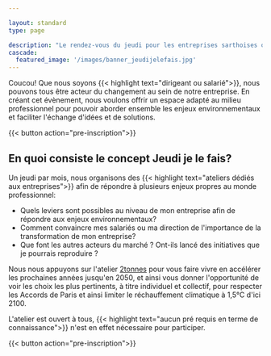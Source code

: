 ```yaml
---

layout: standard
type: page

description: "Le rendez-vous du jeudi pour les entreprises sarthoises qui souhaitent se former aux enjeux environnementaux"
cascade:
  featured_image: '/images/banner_jeudijelefais.jpg'
---
```


Coucou!
Que nous soyons {{< highlight text="dirigeant ou salarié">}}, nous pouvons tous être acteur du changement au sein de notre entreprise.
En créant cet évènement, nous voulons offrir un espace adapté au milieu professionnel pour pouvoir aborder ensemble les enjeux environnementaux et faciliter l'échange d'idées et de solutions.

{{< button action="pre-inscription">}}

## En quoi consiste le concept Jeudi je le fais?

Un jeudi par mois, nous organisons des {{< highlight text="ateliers dédiés aux entreprises">}} afin de répondre à plusieurs enjeux propres au monde professionnel:

- Quels leviers sont possibles au niveau de mon entreprise afin de répondre aux enjeux environnementaux? 
- Comment convaincre mes salariés ou ma direction de l'importance de la transformation de mon entreprise?
- Que font les autres acteurs du marché ? Ont-ils lancé des initiatives que je pourrais reproduire ?

Nous nous appuyons sur l'atelier [2tonnes](https://www.2tonnes.org/) pour vous faire vivre en accélérer les prochaines années jusqu'en 2050, et ainsi vous donner l'opportunité de voir les choix les plus pertinents, à titre individuel et collectif, pour respecter les Accords de Paris et ainsi limiter le réchauffement climatique à 1,5°C d'ici 2100.

L'atelier est ouvert à tous, {{< highlight text="aucun pré requis en terme de connaissance">}} n'est en effet nécessaire pour participer.

{{< button action="pre-inscription">}}